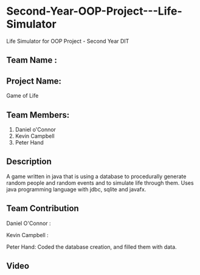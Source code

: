 # Second-Year-OOP-Project---Life-Simulator
Life Simulator for OOP Project - Second Year DIT

Team Name :
-----------

Project Name: 
------------
Game of Life

Team Members:
-------------
1) Daniel o'Connor
2) Kevin Campbell
3) Peter Hand

Description
-----------
A game written in java that is using a database to procedurally 
generate random people and random events and to simulate life through them. 
Uses java programming language with jdbc, sqlite and javafx.

Team Contribution
-----------------
Daniel O'Connor :

Kevin Campbell :

Peter Hand:
Coded the database creation, and filled them with data. 

Video
------

